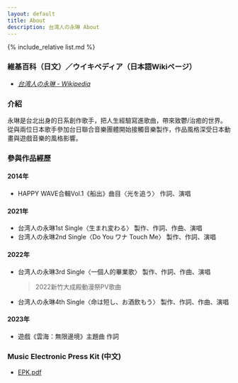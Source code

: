 ```yaml
---
layout: default
title: About
description: 台湾人の永琳 About
---
```


{% include_relative list.md %}

### 維基百科（日文）／ウイキペディア（日本語Wikiページ）
- <a href="https://ja.wikipedia.org/wiki/%E5%8F%B0%E6%B9%BE%E4%BA%BA%E3%81%AE%E6%B0%B8%E7%90%B3" target="_blank" rel="noopener noreferrer">*台湾人の永琳 - Wikipedia*</a>

### 介紹
永琳是台北出身的日系創作歌手，把人生經驗寫進歌曲，帶來致鬱/治癒的世界。
從與兩位日本歌手參加台日聯合音樂團體開始接觸音樂製作，作品風格深受日本動畫與遊戲音樂的風格影響。

### 參與作品經歷
#### 2014年
- HAPPY WAVE合輯Vol.1《船出》曲目〈光を追う〉 作詞、演唱

#### 2021年
- 台湾人の永琳1st Single〈生まれ変わる〉 製作、作詞、作曲、演唱
- 台湾人の永琳2nd Single〈Do You ワナ Touch Me〉 製作、作詞、演唱

#### 2022年
- 台湾人の永琳3rd Single〈一個人的畢業歌〉 製作、作詞、作曲、演唱
    > 2022新竹大成殿動漫祭PV歌曲
- 台湾人の永琳4th Single〈命は短し、お酒飲もう〉 製作、作詞、作曲、演唱

#### 2023年
- 遊戲《雲海：無限邊境》主題曲 作詞

### Music Electronic Press Kit (中文)
- <a href="https://drive.google.com/file/d/1zlIMSPs2-AHuWZu4v-ic5RugzYPsd3LV/view?usp=share_link" target="_blank" rel="noopener noreferrer">EPK.pdf</a>
